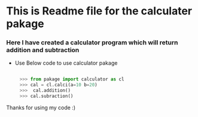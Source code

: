 # This is Readme file for the calculater pakage

### Here I have created a calculator program which will return addition and subtraction
- Use Below code to use calculator pakage
``` python

     >>> from pakage import calculator as cl
     >>> cal = cl.calci(a=10 b=20)
     >>>  cal.addition()
     >>> cal.subraction()

```

Thanks for using my code :)

